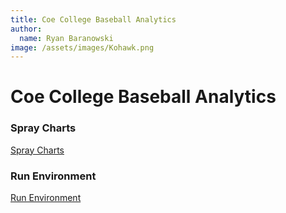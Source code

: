 ```yaml
---
title: Coe College Baseball Analytics
author:
  name: Ryan Baranowski
image: /assets/images/Kohawk.png
---
```

# Coe College Baseball Analytics

### Spray Charts

[Spray Charts](https://coebaseballanalytics.shinyapps.io/Spray_Charts/)

### Run Environment

[Run Environment](Run-Environment.html)

